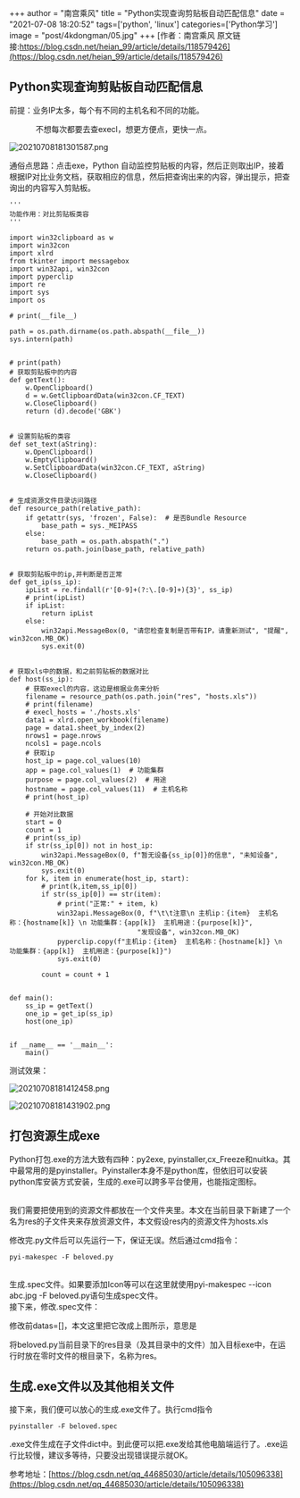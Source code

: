 +++
author = "南宫乘风"
title = "Python实现查询剪贴板自动匹配信息"
date = "2021-07-08 18:20:52"
tags=['python', 'linux']
categories=['Python学习']
image = "post/4kdongman/05.jpg"
+++
[作者：南宫乘风   原文链接:https://blog.csdn.net/heian_99/article/details/118579426](https://blog.csdn.net/heian_99/article/details/118579426)

## Python实现查询剪贴板自动匹配信息

前提：业务IP太多，每个有不同的主机名和不同的功能。

            不想每次都要去查execl，想更方便点，更快一点。

![20210708181301587.png](https://img-blog.csdnimg.cn/20210708181301587.png)

通俗点思路：点击exe，Python 自动监控剪贴板的内容，然后正则取出IP，接着根据IP对比业务文档，获取相应的信息，然后把查询出来的内容，弹出提示，把查询出的内容写入剪贴板。

```
'''
功能作用：对比剪贴板类容
'''

import win32clipboard as w
import win32con
import xlrd
from tkinter import messagebox
import win32api, win32con
import pyperclip
import re
import sys
import os

# print(__file__)

path = os.path.dirname(os.path.abspath(__file__))
sys.intern(path)


# print(path)
# 获取剪贴板中的内容
def getText():
    w.OpenClipboard()
    d = w.GetClipboardData(win32con.CF_TEXT)
    w.CloseClipboard()
    return (d).decode('GBK')


# 设置剪贴板的类容
def set_text(aString):
    w.OpenClipboard()
    w.EmptyClipboard()
    w.SetClipboardData(win32con.CF_TEXT, aString)
    w.CloseClipboard()


# 生成资源文件目录访问路径
def resource_path(relative_path):
    if getattr(sys, 'frozen', False):  # 是否Bundle Resource
        base_path = sys._MEIPASS
    else:
        base_path = os.path.abspath(".")
    return os.path.join(base_path, relative_path)


# 获取剪贴板中的ip,并判断是否正常
def get_ip(ss_ip):
    ipList = re.findall(r'[0-9]+(?:\.[0-9]+){3}', ss_ip)
    # print(ipList)
    if ipList:
        return ipList
    else:
        win32api.MessageBox(0, "请您检查复制是否带有IP，请重新测试", "提醒", win32con.MB_OK)
        sys.exit(0)


# 获取xls中的数据，和之前剪贴板的数据对比
def host(ss_ip):
    # 获取execl的内容，这边是根据业务来分析
    filename = resource_path(os.path.join("res", "hosts.xls"))
    # print(filename)
    # execl_hosts = './hosts.xls'
    data1 = xlrd.open_workbook(filename)
    page = data1.sheet_by_index(2)
    nrows1 = page.nrows
    ncols1 = page.ncols
    # 获取ip
    host_ip = page.col_values(10)
    app = page.col_values(1)  # 功能集群
    purpose = page.col_values(2)  # 用途
    hostname = page.col_values(11)  # 主机名称
    # print(host_ip)

    # 开始对比数据
    start = 0
    count = 1
    # print(ss_ip)
    if str(ss_ip[0]) not in host_ip:
        win32api.MessageBox(0, f"暂无设备{ss_ip[0]}的信息", "未知设备", win32con.MB_OK)
        sys.exit(0)
    for k, item in enumerate(host_ip, start):
        # print(k,item,ss_ip[0])
        if str(ss_ip[0]) == str(item):
            # print("正常:" + item, k)
            win32api.MessageBox(0, f"\t\t注意\n 主机ip：{item}  主机名称：{hostname[k]} \n 功能集群：{app[k]}  主机用途：{purpose[k]}",
                                "发现设备", win32con.MB_OK)
            pyperclip.copy(f"主机ip：{item}  主机名称：{hostname[k]} \n 功能集群：{app[k]}  主机用途：{purpose[k]}")
            sys.exit(0)

        count = count + 1


def main():
    ss_ip = getText()
    one_ip = get_ip(ss_ip)
    host(one_ip)


if __name__ == '__main__':
    main()

```

测试效果：

![20210708181412458.png](https://img-blog.csdnimg.cn/20210708181412458.png)

![20210708181431902.png](https://img-blog.csdnimg.cn/20210708181431902.png)



## 打包资源生成exe

Python打包.exe的方法大致有四种：py2exe, pyinstaller,cx_Freeze和nuitka。其中最常用的是pyinstaller。Pyinstaller本身不是python库，但依旧可以安装python库安装方式安装，生成的.exe可以跨多平台使用，也能指定图标。<br>  

我们需要把使用到的资源文件都放在一个文件夹里。本文在当前目录下新建了一个名为res的子文件夹来存放资源文件，本文假设res内的资源文件为hosts.xls

修改完.py文件后可以先运行一下，保证无误。然后通过cmd指令：

```
pyi-makespec -F beloved.py
```

<br> 生成.spec文件。如果要添加Icon等可以在这里就使用pyi-makespec --icon abc.jpg -F beloved.py语句生成spec文件。<br> 接下来，修改.spec文件：<br><img alt="" src="https://img-blog.csdnimg.cn/2020032516311779.jpg?x-oss-process=image/watermark,type_ZmFuZ3poZW5naGVpdGk,shadow_10,text_aHR0cHM6Ly9ibG9nLmNzZG4ubmV0L3FxXzQ0Njg1MDMw,size_16,color_FFFFFF,t_70">

修改前datas=[]，本文这里把它改成上图所示，意思是

>  
 将beloved.py当前目录下的res目录（及其目录中的文件）加入目标exe中，在运行时放在零时文件的根目录下，名称为res。 


## 生成.exe文件以及其他相关文件

接下来，我们便可以放心的生成.exe文件了。执行cmd指令

```
pyinstaller -F beloved.spec
```

.exe文件生成在子文件dict中。到此便可以把.exe发给其他电脑端运行了。.exe运行比较慢，建议多等待，只要没出现错误提示就OK。

参考地址：[https://blog.csdn.net/qq_44685030/article/details/105096338](https://blog.csdn.net/qq_44685030/article/details/105096338)


